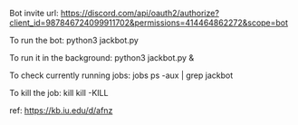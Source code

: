 Bot invite url:
https://discord.com/api/oauth2/authorize?client_id=987846724099911702&permissions=414464862272&scope=bot

To run the bot:
python3 jackbot.py

To run it in the background:
python3 jackbot.py &

To check currently running jobs:
jobs
ps -aux | grep jackbot

To kill the job:
kill <PID>
kill -KILL <PID>

ref: https://kb.iu.edu/d/afnz